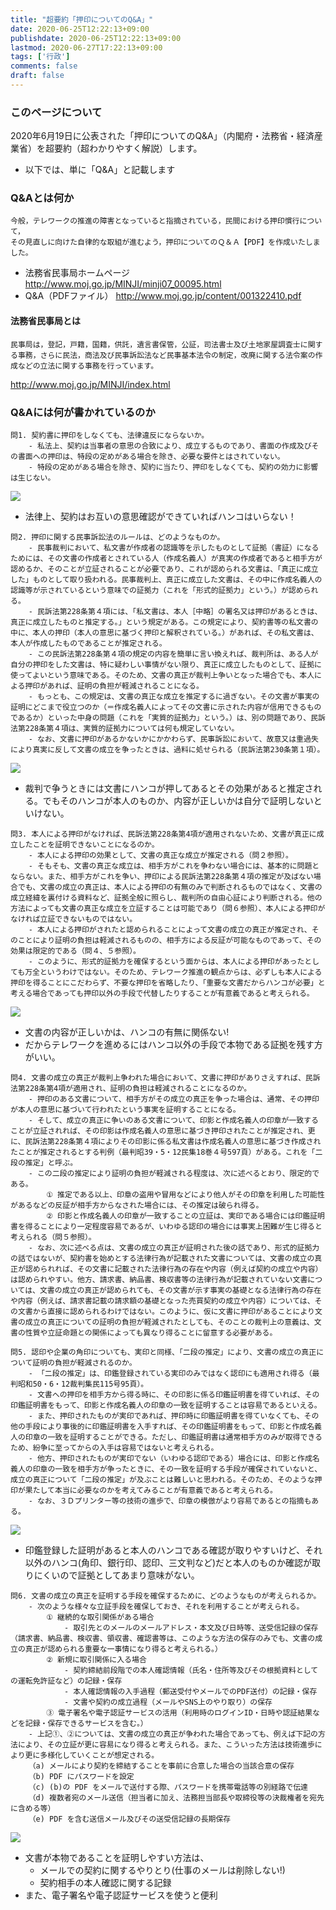 ```yaml
---
title: "超要約「押印についてのQ&A」"
date: 2020-06-25T12:22:13+09:00
publishdate: 2020-06-25T12:22:13+09:00
lastmod: 2020-06-27T17:22:13+09:00
tags: ['行政']
comments: false
draft: false
---
```

### このページについて
2020年6月19日に公表された「押印についてのQ&A」（内閣府・法務省・経済産業省）を超要約（超わかりやすく解説）します。
- 以下では、単に「Q&A」と記載します

### Q&Aとは何か
```
今般，テレワークの推進の障害となっていると指摘されている，民間における押印慣行について，
その見直しに向けた自律的な取組が進むよう，押印についてのＱ＆Ａ【PDF】を作成いたしました。
```
- 法務省民事局ホームページ
http://www.moj.go.jp/MINJI/minji07_00095.html
- Q&A（PDFファイル）
http://www.moj.go.jp/content/001322410.pdf

#### 法務省民事局とは
```
民事局は，登記，戸籍，国籍，供託，遺言書保管，公証，司法書士及び土地家屋調査士に関する事務，さらに民法，商法及び民事訴訟法など民事基本法令の制定，改廃に関する法令案の作成などの立法に関する事務を行っています。
```
http://www.moj.go.jp/MINJI/index.html

### Q&Aには何が書かれているのか

```
問1. 契約書に押印をしなくても、法律違反にならないか。
    - 私法上、契約は当事者の意思の合致により、成立するものであり、書面の作成及びその書面への押印は、特段の定めがある場合を除き、必要な要件とはされていない。
    - 特段の定めがある場合を除き、契約に当たり、押印をしなくても、契約の効力に影響は生じない。
```
![](https://i.imgur.com/GFUBSTc.png)

- 法律上、契約はお互いの意思確認ができていればハンコはいらない！
```
問2. 押印に関する民事訴訟法のルールは、どのようなものか。
    - 民事裁判において、私文書が作成者の認識等を示したものとして証拠（書証）になるためには、その文書の作成者とされている人（作成名義人）が真実の作成者であると相手方が認めるか、そのことが立証されることが必要であり、これが認められる文書は、「真正に成立した」ものとして取り扱われる。民事裁判上、真正に成立した文書は、その中に作成名義人の認識等が示されているという意味での証拠力（これを「形式的証拠力」という。）が認められる。
    - 民訴法第228条第４項には、「私文書は、本人［中略］の署名又は押印があるときは、真正に成立したものと推定する。」という規定がある。この規定により、契約書等の私文書の中に、本人の押印（本人の意思に基づく押印と解釈されている。）があれば、その私文書は、本人が作成したものであることが推定される。
    - この民訴法第228条第４項の規定の内容を簡単に言い換えれば、裁判所は、ある人が自分の押印をした文書は、特に疑わしい事情がない限り、真正に成立したものとして、証拠に使ってよいという意味である。そのため、文書の真正が裁判上争いとなった場合でも、本人による押印があれば、証明の負担が軽減されることになる。
    - もっとも、この規定は、文書の真正な成立を推定するに過ぎない。その文書が事実の証明にどこまで役立つのか（＝作成名義人によってその文書に示された内容が信用できるものであるか）といった中身の問題（これを「実質的証拠力」という。）は、別の問題であり、民訴法第228条第４項は、実質的証拠力については何も規定していない。
    - なお、文書に押印があるかないかにかかわらず、民事訴訟において、故意又は重過失により真実に反して文書の成立を争ったときは、過料に処せられる（民訴法第230条第１項）。
```
![](https://i.imgur.com/kwGn41H.png)
- 裁判で争うときには文書にハンコが押してあるとその効果があると推定される。でもそのハンコが本人のものか、内容が正しいかは自分で証明しないといけない。
```
問3. 本人による押印がなければ、民訴法第228条第4項が適用されないため、文書が真正に成立したことを証明できないことになるのか。
    - 本人による押印の効果として、文書の真正な成立が推定される（問２参照）。
    - そもそも、文書の真正な成立は、相手方がこれを争わない場合には、基本的に問題とならない。また、相手方がこれを争い、押印による民訴法第228条第４項の推定が及ばない場合でも、文書の成立の真正は、本人による押印の有無のみで判断されるものではなく、文書の成立経緯を裏付ける資料など、証拠全般に照らし、裁判所の自由心証により判断される。他の方法によっても文書の真正な成立を立証することは可能であり（問６参照）、本人による押印がなければ立証できないものではない。
    - 本人による押印がされたと認められることによって文書の成立の真正が推定され、そのことにより証明の負担は軽減されるものの、相手方による反証が可能なものであって、その効果は限定的である（問４、５参照）。
    - このように、形式的証拠力を確保するという面からは、本人による押印があったとしても万全というわけではない。そのため、テレワーク推進の観点からは、必ずしも本人による押印を得ることにこだわらず、不要な押印を省略したり、「重要な文書だからハンコが必要」と考える場合であっても押印以外の手段で代替したりすることが有意義であると考えられる。
```
![](https://i.imgur.com/xXb8XZ0.png)

- 文書の内容が正しいかは、ハンコの有無に関係ない!
- だからテレワークを進めるにはハンコ以外の手段で本物である証拠を残す方がいい。
```
問4. 文書の成立の真正が裁判上争われた場合において、文書に押印がありさえすれば、民訴法第228条第4項が適用され、証明の負担は軽減されることになるのか。
    - 押印のある文書について、相手方がその成立の真正を争った場合は、通常、その押印が本人の意思に基づいて行われたという事実を証明することになる。
    - そして、成立の真正に争いのある文書について、印影と作成名義人の印章が一致することが立証されれば、その印影は作成名義人の意思に基づき押印されたことが推定され、更に、民訴法第228条第４項によりその印影に係る私文書は作成名義人の意思に基づき作成されたことが推定されるとする判例（最判昭39・5・12民集18巻４号597頁）がある。これを「二段の推定」と呼ぶ。
    - この二段の推定により証明の負担が軽減される程度は、次に述べるとおり、限定的である。
        ① 推定である以上、印章の盗用や冒用などにより他人がその印章を利用した可能性があるなどの反証が相手方からなされた場合には、その推定は破られ得る。
        ② 印影と作成名義人の印章が一致することの立証は、実印である場合には印鑑証明書を得ることにより一定程度容易であるが、いわゆる認印の場合には事実上困難が生じ得ると考えられる（問５参照）。
    - なお、次に述べる点は、文書の成立の真正が証明された後の話であり、形式的証拠力の話ではないが、契約書を始めとする法律行為が記載された文書については、文書の成立の真正が認められれば、その文書に記載された法律行為の存在や内容（例えば契約の成立や内容）は認められやすい。他方、請求書、納品書、検収書等の法律行為が記載されていない文書については、文書の成立の真正が認められても、その文書が示す事実の基礎となる法律行為の存在や内容（例えば、請求書記載の請求額の基礎となった売買契約の成立や内容）については、その文書から直接に認められるわけではない。このように、仮に文書に押印があることにより文書の成立の真正についての証明の負担が軽減されたとしても、そのことの裁判上の意義は、文書の性質や立証命題との関係によっても異なり得ることに留意する必要がある。
```

```
問5. 認印や企業の角印についても、実印と同様、「二段の推定」により、文書の成立の真正について証明の負担が軽減されるのか。
    - 「二段の推定」は、印鑑登録されている実印のみではなく認印にも適用され得る（最判昭和50・6・12裁判集民115号95頁）。
    - 文書への押印を相手方から得る時に、その印影に係る印鑑証明書を得ていれば、その印鑑証明書をもって、印影と作成名義人の印章の一致を証明することは容易であるといえる。
    - また、押印されたものが実印であれば、押印時に印鑑証明書を得ていなくても、その他の手段により事後的に印鑑証明書を入手すれば、その印鑑証明書をもって、印影と作成名義人の印章の一致を証明することができる。ただし、印鑑証明書は通常相手方のみが取得できるため、紛争に至ってからの入手は容易ではないと考えられる。
    - 他方、押印されたものが実印でない（いわゆる認印である）場合には、印影と作成名義人の印章の一致を相手方が争ったときに、その一致を証明する手段が確保されていないと、成立の真正について「二段の推定」が及ぶことは難しいと思われる。そのため、そのような押印が果たして本当に必要なのかを考えてみることが有意義であると考えられる。
    - なお、３Ｄプリンター等の技術の進歩で、印章の模倣がより容易であるとの指摘もある。
```
![](https://i.imgur.com/cNgWlPL.png)

- 印鑑登録した証明があると本人のハンコである確認が取りやすいけど、それ以外のハンコ(角印、銀行印、認印、三文判など)だと本人のものか確認が取りにくいので証拠としてあまり意味がない。
```
問6. 文書の成立の真正を証明する手段を確保するために、どのようなものが考えられるか。
    - 次のような様々な立証手段を確保しておき、それを利用することが考えられる。
        ① 継続的な取引関係がある場合
            - 取引先とのメールのメールアドレス・本文及び日時等、送受信記録の保存（請求書、納品書、検収書、領収書、確認書等は、このような方法の保存のみでも、文書の成立の真正が認められる重要な一事情になり得ると考えられる。）
        ② 新規に取引関係に入る場合
            - 契約締結前段階での本人確認情報（氏名・住所等及びその根拠資料としての運転免許証など）の記録・保存
            - 本人確認情報の入手過程（郵送受付やメールでのPDF送付）の記録・保存
            - 文書や契約の成立過程（メールやSNS上のやり取り）の保存
        ③ 電子署名や電子認証サービスの活用（利用時のログインID・日時や認証結果などを記録・保存できるサービスを含む。）
    - 上記①、②については、文書の成立の真正が争われた場合であっても、例えば下記の方法により、その立証が更に容易になり得ると考えられる。また、こういった方法は技術進歩により更に多様化していくことが想定される。
    （a) メールにより契約を締結することを事前に合意した場合の当該合意の保存
    （b) PDF にパスワードを設定
    （c) (b)の PDF をメールで送付する際、パスワードを携帯電話等の別経路で伝達
    （d) 複数者宛のメール送信（担当者に加え、法務担当部長や取締役等の決裁権者を宛先に含める等）
    （e) PDF を含む送信メール及びその送受信記録の長期保存
```
![](https://i.imgur.com/hm2HPck.png)
- 文書が本物であることを証明しやすい方法は、
    -  メールでの契約に関するやりとり(仕事のメールは削除しない!)
    -  契約相手の本人確認に関する記録
-  また、電子署名や電子認証サービスを使うと便利
